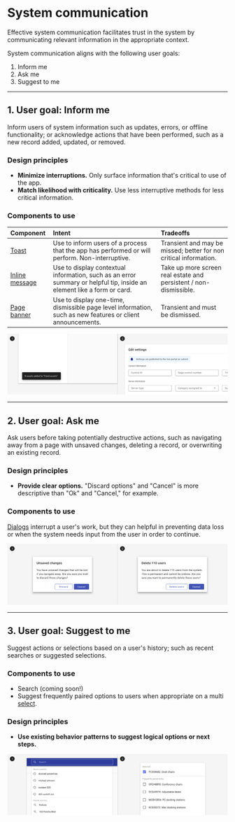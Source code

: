 # System communication

Effective system communication facilitates trust in the system by communicating relevant information in the appropriate context.  

System communication aligns with the following user goals:

1. Inform me 
2. Ask me 
3. Suggest to me

---

## 1. User goal: Inform me

Inform users of system information such as updates, errors, or offline functionality; or acknowledge actions that have been performed, such as a new record added, updated, or removed. 

### Design principles

- **Minimize interruptions.** Only surface information that's critical to use of the app.
- **Match likelihood with criticality.** Use less interruptive methods for less critical information.

### Components to use

| Component                                        | Intent                                                                                                                  | Tradeoffs
| :------------------------------------------------| :---------------------------------------------------------------------------------------------------------------------- | :---
| [Toast](/components/notifications-and-messages/toast)                       | Use to inform users of a process that the app has performed or will perform. Non-interruptive.                          | Transient and may be missed; better for non critical information. 
| [Inline message](/components/inline-message)     | Use to display contextual information, such as an error summary or helpful tip, inside an element like a form or card.  | Take up more screen real estate and persistent / non-dismissible. 
| [Page banner](/components/banner)                | Use to display one-time, dismissible page level information, such as new features or client announcements.              | Transient and must be dismissed.  

<ImageBlock padded={false} caption="1. A toast provides a notification that records have been updated. <br> 2. An inline message provides additional information on a form.">

![Image](./images/inform-me.png)

</ImageBlock>

---

## 2. User goal: Ask me

Ask users before taking potentially destructive actions, such as navigating away from a page with unsaved changes, deleting a record, or overwriting an existing record. 

### Design principles

- **Provide clear options.** "Discard options" and "Cancel" is more descriptive than "Ok" and "Cancel," for example.

### Components to use

[Dialogs](/components/notifications-and-messages/dialog) interrupt a user's work, but they can helpful in preventing data loss or when the system needs input from the user in order to continue.

<ImageBlock padded={false} caption="1. A dialog asks users to confirm before navigating away from unsaved changes. <br> 2. A dialog prompts for confirmation before a destructive action.">

![Image](./images/ask-me.png)

</ImageBlock>

---

## 3. User goal: Suggest to me

Suggest actions or selections based on a user's history; such as recent searches or suggested selections.

### Components to use

- Search (coming soon!)
- Suggest frequently paired options to users when appropriate on a multi [select](/components/fields/select).

### Design principles

- **Use existing behavior patterns to suggest logical options or next steps.**

<ImageBlock padded={false} caption="1. A search suggests recent options to a use. <br> 2. A select suggests purchase orders that have been historically paired together.">

![Image](./images/suggest.png)

</ImageBlock>
